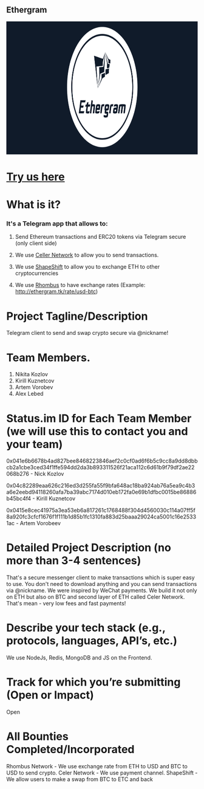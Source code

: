 ## Ethergram

<img src="https://raw.githubusercontent.com/button-tech/hackathon-eth-denver/master/general/ethergram-wide.png" alt="" data-canonical-src="https://raw.githubusercontent.com/button-tech/hackathon-eth-denver/master/general/ethergram-wide.png" height="350" />

# [Try us here](https://t.me/ethergram_bot)

# What is it?

### It's a Telegram app that allows to:
1.  Send Ethereum transactions and ERC20 tokens via Telegram secure (only client side)

2. We use [Celler Network](https://medium.com/celer-network/celer-network-lets-buidl-scalable-dapps-at-ethdenver-8c3d54e8926f) to allow you to send transactions.

3. We use [ShapeShift](https://shapeshift.io/#/coins) to allow you to exchange ETH to other cryptocurrencies

4. We use [Rhombus](https://kauri.io/article/74ed99544dc34542afccb51ac7532d3f/v3/rhombus-sponsor-bounty-at-ethdenver-2019!) to have exchange rates (Example: http://ethergram.tk/rate/usd-btc)


# Project Tagline/Description 
Telegram client to send and swap crypto secure via @nickname! 

# Team Members. 

1. Nikita Kozlov
2. Kirill Kuznetcov
3. Artem Vorobev
4. Alex Lebed

# Status.im ID for Each Team Member (we will use this to contact you and your team)

0x041e6b6678b4ad827bee8468223846aef2c0cf0ad6f6b5c9cc8a9dd8dbbcb2a1cbe3ced34f1ffe594dd2da3b893311526f21aca112c6d61b9f79df2ae22068b276 - Nick Kozlov

0x04c82289eaa626c216ed3d255fa55f9bfa648ac18ba924ab76a5ea9c4b3a6e2eebd94118260afa7ba39abc7174d010eb172fa0e69b1dfbc0015be86886b45bc4f4 - Kirill Kuznetcov 

0x0415e8cec41975a3ea53eb6a817261c1768488f304d4560030c114a07ff5f8a920fc3cfcf1676f1f111b1d85b1fc1310fa883d25baaa29024ca5001c16e25331ac - Artem Vorobeev


# Detailed Project Description (no more than 3-4 sentences)
That's a secure messenger client to make transactions which is super easy to use. You don't need to download anything and you can send transactions via @nickname. We were inspired by WeChat payments. We build it not only on ETH but also on BTC and second layer of ETH called Celer Network. That's mean - very low fees and fast payments!

# Describe your tech stack (e.g., protocols, languages, API’s, etc.)
We use NodeJs, Redis, MongoDB and JS on the Frontend.

# Track for which you’re submitting (Open or Impact)
Open

# All Bounties Completed/Incorporated
Rhombus Network - We use exchange rate from ETH to USD and BTC to USD to send crypto.
Celer Network - We use payment channel.
ShapeShift - We allow users to make a swap from BTC to ETC and back
